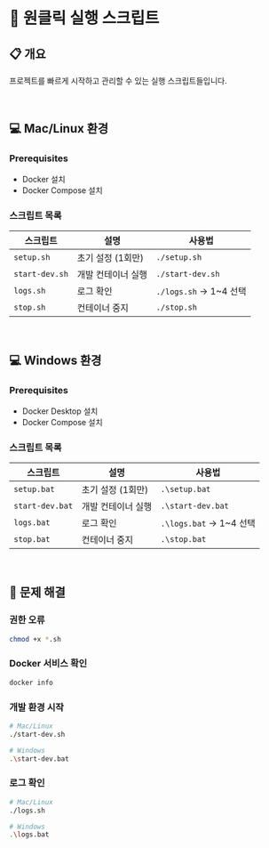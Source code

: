 # 📃 원클릭 실행 스크립트

## 📋 개요
프로젝트를 빠르게 시작하고 관리할 수 있는 실행 스크립트들입니다.

<br>

## :computer: Mac/Linux 환경

### Prerequisites
- Docker 설치
- Docker Compose 설치

### 스크립트 목록

| 스크립트 | 설명 | 사용법 |
|----------|------|--------|
| `setup.sh` | 초기 설정 (1회만) | `./setup.sh` |
| `start-dev.sh` | 개발 컨테이너 실행 | `./start-dev.sh` |
| `logs.sh` | 로그 확인 | `./logs.sh` → 1~4 선택 |
| `stop.sh` | 컨테이너 중지 | `./stop.sh` |

<br>

## :computer: Windows 환경

### Prerequisites
- Docker Desktop 설치
- Docker Compose 설치

### 스크립트 목록

| 스크립트 | 설명 | 사용법 |
|----------|------|--------|
| `setup.bat` | 초기 설정 (1회만) | `.\setup.bat` |
| `start-dev.bat` | 개발 컨테이너 실행 | `.\start-dev.bat` |
| `logs.bat` | 로그 확인 | `.\logs.bat` → 1~4 선택 |
| `stop.bat` | 컨테이너 중지 | `.\stop.bat` |

<br>

## 🔧 문제 해결

### 권한 오류
```bash
chmod +x *.sh
```

### Docker 서비스 확인
```bash
docker info
```

### 개발 환경 시작
```bash
# Mac/Linux
./start-dev.sh

# Windows
.\start-dev.bat
```

### 로그 확인
```bash
# Mac/Linux
./logs.sh

# Windows
.\logs.bat
```
